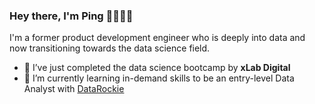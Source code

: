 ### Hey there, I'm Ping 👧🏻💡👋

I'm a former product development engineer who is deeply into data and now transitioning towards the data science field.
- 🌱 I’ve just completed the data science bootcamp by **xLab Digital**
- 🔭 I’m currently learning in-demand skills to be an entry-level Data Analyst with [DataRockie](https://datarockie.com/data-science-bootcamp/) 

<!--
**TanyamonSiri/TanyamonSiri** is a ✨ _special_ ✨ repository because its `README.md` (this file) appears on your GitHub profile.

Here are some ideas to get you started:

- 🔭 I’m currently working on ...
- 🌱 I’m currently learning ...
- 👯 I’m looking to collaborate on ...
- 🤔 I’m looking for help with ...
- 💬 Ask me about ...
- 📫 How to reach me: ...
- 😄 Pronouns: ...
- ⚡ Fun fact: ...
-->
